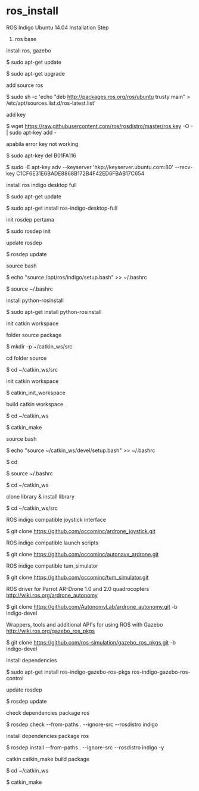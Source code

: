 # ros_install
ROS Indigo Ubuntu 14.04 Installation Step

1. ros base 

install ros, gazebo

$ sudo apt-get update

$ sudo apt-get upgrade

add source ros 

$ sudo sh -c 'echo "deb http://packages.ros.org/ros/ubuntu trusty main" > /etc/apt/sources.list.d/ros-latest.list'

add key 

$ wget https://raw.githubusercontent.com/ros/rosdistro/master/ros.key -O - | sudo apt-key add -
    
apabila error key not working 

$ sudo apt-key del B01FA116

$ sudo -E apt-key adv --keyserver 'hkp://keyserver.ubuntu.com:80' --recv-key C1CF6E31E6BADE8868B172B4F42ED6FBAB17C654

install ros indigo desktop full

$ sudo apt-get update

$ sudo apt-get install ros-indigo-desktop-full

init rosdep pertama

$ sudo rosdep init

update rosdep

$ rosdep update

source bash

$ echo "source /opt/ros/indigo/setup.bash" >> ~/.bashrc

$ source ~/.bashrc

install python-rosinstall

$ sudo apt-get install python-rosinstall

init catkin workspace

folder source package

$ mkdir -p ~/catkin_ws/src

cd folder source

$ cd ~/catkin_ws/src

init catkin workspace

$ catkin_init_workspace

build catkin workspace

$ cd ~/catkin_ws

$ catkin_make

source bash

$ echo "source ~/catkin_ws/devel/setup.bash" >> ~/.bashrc

$ cd

$ source ~/.bashrc

$ cd ~/catkin_ws

clone library & install library

$ cd ~/catkin_ws/src

ROS indigo compatible joystick interface

$ git clone https://github.com/occominc/ardrone_joystick.git

ROS indigo compatible launch scripts

$ git clone https://github.com/occominc/autonavx_ardrone.git

ROS indigo compatible tum_simulator

$ git clone https://github.com/occominc/tum_simulator.git

ROS driver for Parrot AR-Drone 1.0 and 2.0 quadrocopters http://wiki.ros.org/ardrone_autonomy

$ git clone https://github.com/AutonomyLab/ardrone_autonomy.git -b indigo-devel

Wrappers, tools and additional API's for using ROS with Gazebo http://wiki.ros.org/gazebo_ros_pkgs

$ git clone https://github.com/ros-simulation/gazebo_ros_pkgs.git -b indigo-devel

install dependencies

$ sudo apt-get install ros-indigo-gazebo-ros-pkgs ros-indigo-gazebo-ros-control

update rosdep 

$ rosdep update

check dependencies package ros

$ rosdep check --from-paths . --ignore-src --rosdistro indigo

install dependencies package ros

$ rosdep install --from-paths . --ignore-src --rosdistro indigo -y

catkin catkin_make build package

$ cd ~/catkin_ws

$ catkin_make
